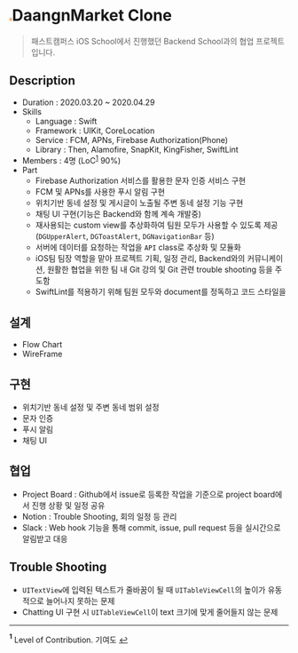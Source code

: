 # <img src="assets/daangn.png" width="1%">DaangnMarket Clone 
> 패스트캠퍼스 iOS School에서 진행했던 Backend School과의 협업 프로젝트입니다.

## Description

- Duration : 2020.03.20 ~ 2020.04.29
- Skills
  - Language : Swift
  - Framework : UIKit, CoreLocation
  - Service : FCM, APNs, Firebase Authorization(Phone)
  - Library : Then, Alamofire, SnapKit, KingFisher, SwiftLint
- Members : 4명 (LoC<sup id="sup1">[1](#footnote1)</sup> 90%)
- Part
  - Firebase Authorization 서비스를 활용한 문자 인증 서비스 구현
  - FCM 및 APNs를 사용한 푸시 알림 구현
  - 위치기반 동네 설정 및 게시글이 노출될 주변 동네 설정 기능 구현
  - 채팅 UI 구현(기능은 Backend와 함께 계속 개발중)
  - 재사용되는 custom view를 추상화하여 팀원 모두가 사용할 수 있도록 제공(`DGUpperAlert`, `DGToastAlert`, `DGNavigationBar` 등)
  - 서버에 데이터를 요청하는 작업을 `API` class로 추상화 및 모듈화
  - iOS팀 팀장 역할을 맡아 프로젝트 기획, 일정 관리, Backend와의 커뮤니케이션, 원활한 협업을 위한 팀 내 Git 강의 및 Git 관련 trouble shooting 등을 주도함
  - SwiftLint를 적용하기 위해 팀원 모두와 document를 정독하고 코드 스타일을 

## 설계

- Flow Chart
- WireFrame

## 구현

- 위치기반 동네 설정 및 주변 동네 범위 설정
- 문자 인증
- 푸시 알림
- 채팅 UI

## 협업

- Project Board : Github에서 issue로 등록한 작업을 기준으로 project board에서 진행 상황 및 일정 공유
- Notion : Trouble Shooting, 회의 일정 등 관리
- Slack : Web hook 기능을 통해 commit, issue, pull request 등을 실시간으로 알림받고 대응

## Trouble Shooting

- `UITextView`에 입력된 텍스트가 줄바꿈이 될 때 `UITableViewCell`의 높이가 유동적으로 늘어나지 못하는 문제
- Chatting UI 구현 시 `UITableViewCell`이 text 크기에 맞게 줄어들지 않는 문제

---

<b id="footnote1"><sup>1</sup></b> Level of Contribution. 기여도 [↩︎](#sup1)

